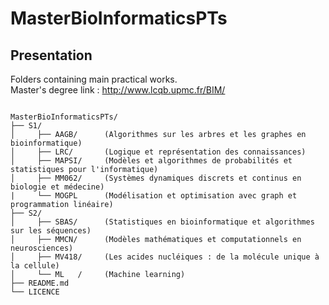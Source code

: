 # MasterBioInformaticsPTs

## Presentation

Folders containing main practical works.<br>
Master's degree link : http://www.lcqb.upmc.fr/BIM/

<pre><code>
MasterBioInformaticsPTs/
├── S1/
│     ├── AAGB/      (Algorithmes sur les arbres et les graphes en bioinformatique)
│     ├── LRC/ 	     (Logique et représentation des connaissances)   
│     ├── MAPSI/     (Modèles et algorithmes de probabilités et statistiques pour l'informatique)
│     ├── MM062/     (Systèmes dynamiques discrets et continus en biologie et médecine)
|     └── MOGPL      (Modélisation et optimisation avec graph et programmation linéaire)
├── S2/
│     ├── SBAS/      (Statistiques en bioinformatique et algorithmes sur les séquences)
│     ├── MMCN/      (Modèles mathématiques et computationnels en neurosciences)   
│     ├── MV418/     (Les acides nucléiques : de la molécule unique à la cellule)
│     └── ML   /     (Machine learning)
├── README.md		          
└── LICENCE  
</pre></code>
